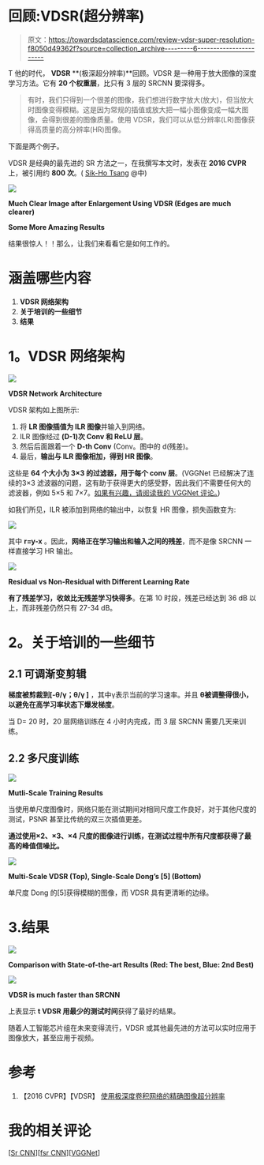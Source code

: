 # 回顾:VDSR(超分辨率)

> 原文：<https://towardsdatascience.com/review-vdsr-super-resolution-f8050d49362f?source=collection_archive---------6----------------------->

T 他的时代， **VDSR** **(极深超分辨率)**回顾。VDSR 是一种用于放大图像的深度学习方法。它有 **20 个权重层**，比只有 3 层的 SRCNN 要深得多。

> 有时，我们只得到一个很差的图像，我们想进行数字放大(放大)，但当放大时图像变得模糊。这是因为常规的插值或放大把一幅小图像变成一幅大图像，会得到很差的图像质量。使用 VDSR，我们可以从低分辨率(LR)图像获得高质量的高分辨率(HR)图像。

下面是两个例子。

VDSR 是经典的最先进的 SR 方法之一，在我撰写本文时，发表在 **2016 CVPR** 上，被引用约 **800 次**。( [Sik-Ho Tsang](https://medium.com/u/aff72a0c1243?source=post_page-----f8050d49362f--------------------------------) @中)

![](img/168a07e3dec11ab33f94fca02f6a8bc8.png)

**Much Clear Image after Enlargement Using VDSR (Edges are much clearer)**

**Some More Amazing Results**

结果很惊人！！那么，让我们来看看它是如何工作的。

# 涵盖哪些内容

1.  **VDSR 网络架构**
2.  **关于培训的一些细节**
3.  **结果**

# **1。VDSR 网络架构**

![](img/f2b106e267a25096cf0ca625cf3eefed.png)

**VDSR Network Architecture**

VDSR 架构如上图所示:

1.  将 **LR 图像插值为 ILR 图像**并输入到网络。
2.  ILR 图像经过 **(D-1)次 Conv 和 ReLU 层**。
3.  然后后面跟着一个 **D-th Conv** (Conv。图中的 d(残差)。
4.  最后，**输出与 ILR 图像相加，得到 HR 图像**。

这些是 **64 个大小为 3×3 的过滤器，用于每个 conv 层**。(VGGNet 已经解决了连续的3×3 滤波器的问题，这有助于获得更大的感受野，因此我们不需要任何大的滤波器，例如 5×5 和 7×7。[如果有兴趣，请阅读我的 VGGNet 评论。](https://medium.com/coinmonks/paper-review-of-vggnet-1st-runner-up-of-ilsvlc-2014-image-classification-d02355543a11))

如我们所见，ILR 被添加到网络的输出中，以恢复 HR 图像，损失函数变为:

![](img/3d9ff472043cd378d0fda9ccb828bf5e.png)

其中 **r=y-x** 。因此，**网络正在学习输出和输入之间的残差**，而不是像 SRCNN 一样直接学习 HR 输出。

![](img/b70fc05569a371acf70643ee27590c5f.png)

**Residual vs Non-Residual with Different Learning Rate**

**有了残差学习，收敛比无残差学习快得多**。在第 10 时段，残差已经达到 36 dB 以上，而非残差仍然只有 27-34 dB。

# **2。关于培训的一些细节**

## 2.1 可调渐变剪辑

**梯度被剪裁到[-θ/γ；θ/γ ]** ，其中γ表示当前的学习速率。并且 **θ被调整得很小，以避免在高学习率状态下爆发梯度**。

当 D= 20 时，20 层网络训练在 4 小时内完成，而 3 层 SRCNN 需要几天来训练。

## 2.2 多尺度训练

![](img/8d94839863a9a585413ea58c2c4e0079.png)

**Mutli-Scale Training Results**

当使用单尺度图像时，网络只能在测试期间对相同尺度工作良好，对于其他尺度的测试，PSNR 甚至比传统的双三次插值更差。

**通过使用×2、×3、×4 尺度的图像进行训练，在测试过程中所有尺度都获得了最高的峰值信噪比。**

![](img/a7dbba672bc76995a73d40f7fce06c08.png)

**Multi-Scale VDSR (Top), Single-Scale Dong’s [5] (Bottom)**

单尺度 Dong 的[5]获得模糊的图像，而 VDSR 具有更清晰的边缘。

# 3.结果

![](img/4ddcb9249eab305c72764a298a67dbec.png)

**Comparison with State-of-the-art Results (Red: The best, Blue: 2nd Best)**

![](img/b27b992d10789a976864cd7f3855ac8e.png)

**VDSR is much faster than SRCNN**

上表显示 **t VDSR 用最少的测试时间**获得了最好的结果。

随着人工智能芯片组在未来变得流行，VDSR 或其他最先进的方法可以实时应用于图像放大，甚至应用于视频。

# 参考

1.  【2016 CVPR】【VDSR】
    [使用极深度卷积网络的精确图像超分辨率](https://www.cv-foundation.org/openaccess/content_cvpr_2016/papers/Kim_Accurate_Image_Super-Resolution_CVPR_2016_paper.pdf)

# 我的相关评论

[[Sr CNN](https://medium.com/coinmonks/review-srcnn-super-resolution-3cb3a4f67a7c)][[fsr CNN](/review-fsrcnn-super-resolution-80ca2ee14da4)][[VGGNet](https://medium.com/coinmonks/paper-review-of-vggnet-1st-runner-up-of-ilsvlc-2014-image-classification-d02355543a11)]